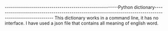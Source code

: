 --------------------------------------------------------Python dictionary----------------------------------------------------------------------------------------------------------
This dictionary works in a command line, it has no interface. I have used a json file that contains all meaning of english word.
